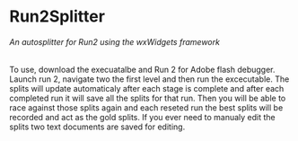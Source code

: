 # Run2Splitter
<h6>An autosplitter for Run2 using the wxWidgets framework </h6>

<p>To use, download the execuatalbe and Run 2 for Adobe flash debugger. Launch run 2, navigate two the first level and then run the excecutable.
  The splits will update automaticaly after each stage is complete and after each completed run it will save all the splits for that run. Then you
  will be able to race against those splits again and each reseted run the best splits will be recorded and act as the gold splits. If you ever need to
  manualy edit the splits two text documents are saved for editing. </p>
